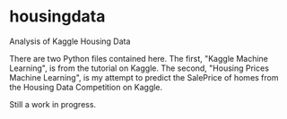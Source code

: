 # housingdata
Analysis of Kaggle Housing Data

There are two Python files contained here.
The first, "Kaggle Machine Learning", is from the tutorial on Kaggle.
The second, "Housing Prices Machine Learning", is my attempt to predict the SalePrice of homes from the Housing Data Competition on Kaggle.

Still a work in progress.

